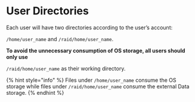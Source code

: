 # User Directories

Each user will have two directories according to the user’s account:

`/home/user_name` and `/raid/home/user_name`.

**To avoid the unnecessary consumption of OS storage, all users should only use**

`/raid/home/user_name` as their working directory.

{% hint style="info" %}
Files under `/home/user_name` consume the OS storage while files under `/raid/home/user_name` consume the external Data storage.
{% endhint %}

